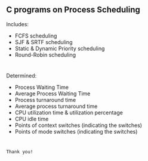 ## C programs on Process Scheduling

Includes:
+ FCFS scheduling
+ SJF & SRTF scheduling
+ Static & Dynamic Priority scheduling
+ Round-Robin scheduling
#
Determined:
+ Process Waiting Time
+ Average Process Waiting Time
+ Process turnaround time
+ Average process turnaround time
+ CPU utilization time & utilization percentage
+ CPU idle time
+ Points of context switches (indicating the switches)
+ Points of mode switches (indicating the switches)
#
```
Thank you!
```
